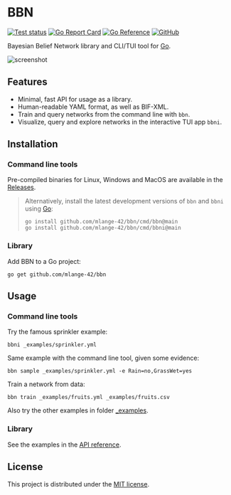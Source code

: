 # BBN

[![Test status](https://img.shields.io/github/actions/workflow/status/mlange-42/bbn/tests.yml?branch=main&label=Tests&logo=github)](https://github.com/mlange-42/bbn/actions/workflows/tests.yml)
[![Go Report Card](https://goreportcard.com/badge/github.com/mlange-42/bbn)](https://goreportcard.com/report/github.com/mlange-42/bbn)
[![Go Reference](https://img.shields.io/badge/reference-%23007D9C?logo=go&logoColor=white&labelColor=gray)](https://pkg.go.dev/github.com/mlange-42/bbn)
[![GitHub](https://img.shields.io/badge/github-repo-blue?logo=github)](https://github.com/mlange-42/bbn)

Bayesian Belief Network library and CLI/TUI tool for [Go](https://go.dev).

![screenshot](https://github.com/mlange-42/bbn/assets/44003176/0844f5dd-0078-4ba3-8ef8-18441669900a)

## Features

* Minimal, fast API for usage as a library.
* Human-readable YAML format, as well as BIF-XML.
* Train and query networks from the command line with `bbn`.
* Visualize, query and explore networks in the interactive TUI app `bbni`.

## Installation

### Command line tools

Pre-compiled binaries for Linux, Windows and MacOS are available in the
[Releases](https://github.com/mlange-42/bbn/releases).

> Alternatively, install the latest development versions of `bbn` and `bbni` using [Go](https://go.dev):
> ```shell
> go install github.com/mlange-42/bbn/cmd/bbn@main
> go install github.com/mlange-42/bbn/cmd/bbni@main
> ```

### Library

Add BBN to a Go project:

```
go get github.com/mlange-42/bbn
```

## Usage

### Command line tools

Try the famous sprinkler example:

```
bbni _examples/sprinkler.yml
```

Same example with the command line tool, given some evidence:

```
bbn sample _examples/sprinkler.yml -e Rain=no,GrassWet=yes
```

Train a network from data:

```
bbn train _examples/fruits.yml _examples/fruits.csv
```

Also try the other examples in folder [_examples](https://github.com/mlange-42/bbn/tree/main/_examples).

### Library

See the examples in the [API reference](https://pkg.go.dev/github.com/mlange-42/bbn).

## License

This project is distributed under the [MIT license](./LICENSE).
